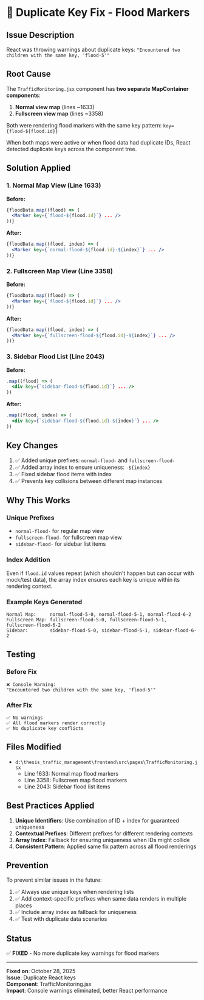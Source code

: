 # 🔧 Duplicate Key Fix - Flood Markers

## Issue Description
React was throwing warnings about duplicate keys: `"Encountered two children with the same key, 'flood-5'"`

## Root Cause
The `TrafficMonitoring.jsx` component has **two separate MapContainer components**:
1. **Normal view map** (lines ~1633)
2. **Fullscreen view map** (lines ~3358)

Both were rendering flood markers with the same key pattern: `key={flood-${flood.id}}`

When both maps were active or when flood data had duplicate IDs, React detected duplicate keys across the component tree.

## Solution Applied

### 1. Normal Map View (Line 1633)
**Before:**
```jsx
{floodData.map((flood) => (
  <Marker key={`flood-${flood.id}`} ... />
))}
```

**After:**
```jsx
{floodData.map((flood, index) => (
  <Marker key={`normal-flood-${flood.id}-${index}`} ... />
))}
```

### 2. Fullscreen Map View (Line 3358)
**Before:**
```jsx
{floodData.map((flood) => (
  <Marker key={`flood-${flood.id}`} ... />
))}
```

**After:**
```jsx
{floodData.map((flood, index) => (
  <Marker key={`fullscreen-flood-${flood.id}-${index}`} ... />
))}
```

### 3. Sidebar Flood List (Line 2043)
**Before:**
```jsx
.map((flood) => (
  <div key={`sidebar-flood-${flood.id}`} ... />
))
```

**After:**
```jsx
.map((flood, index) => (
  <div key={`sidebar-flood-${flood.id}-${index}`} ... />
))
```

## Key Changes

1. ✅ Added unique prefixes: `normal-flood-` and `fullscreen-flood-`
2. ✅ Added array index to ensure uniqueness: `-${index}`
3. ✅ Fixed sidebar flood items with index
4. ✅ Prevents key collisions between different map instances

## Why This Works

### Unique Prefixes
- `normal-flood-` for regular map view
- `fullscreen-flood-` for fullscreen map view
- `sidebar-flood-` for sidebar list items

### Index Addition
Even if `flood.id` values repeat (which shouldn't happen but can occur with mock/test data), the array index ensures each key is unique within its rendering context.

### Example Keys Generated
```
Normal Map:     normal-flood-5-0, normal-flood-5-1, normal-flood-6-2
Fullscreen Map: fullscreen-flood-5-0, fullscreen-flood-5-1, fullscreen-flood-6-2
Sidebar:        sidebar-flood-5-0, sidebar-flood-5-1, sidebar-flood-6-2
```

## Testing

### Before Fix
```
❌ Console Warning:
"Encountered two children with the same key, 'flood-5'"
```

### After Fix
```
✅ No warnings
✅ All flood markers render correctly
✅ No duplicate key conflicts
```

## Files Modified

- `d:\thesis_traffic_management\frontend\src\pages\TrafficMonitoring.jsx`
  - Line 1633: Normal map flood markers
  - Line 3358: Fullscreen map flood markers  
  - Line 2043: Sidebar flood list items

## Best Practices Applied

1. **Unique Identifiers**: Use combination of ID + index for guaranteed uniqueness
2. **Contextual Prefixes**: Different prefixes for different rendering contexts
3. **Array Index**: Fallback for ensuring uniqueness when IDs might collide
4. **Consistent Pattern**: Applied same fix pattern across all flood renderings

## Prevention

To prevent similar issues in the future:

1. ✅ Always use unique keys when rendering lists
2. ✅ Add context-specific prefixes when same data renders in multiple places
3. ✅ Include array index as fallback for uniqueness
4. ✅ Test with duplicate data scenarios

## Status

✅ **FIXED** - No more duplicate key warnings for flood markers

---

**Fixed on**: October 28, 2025  
**Issue**: Duplicate React keys  
**Component**: TrafficMonitoring.jsx  
**Impact**: Console warnings eliminated, better React performance
